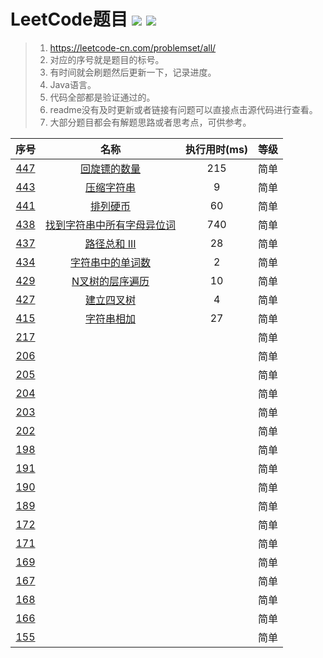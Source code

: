 # LeetCode题目 ![](https://img.shields.io/badge/build-passing-brightgreen.svg) ![](https://img.shields.io/badge/language-Java-brightgreen.svg)


> 1. https://leetcode-cn.com/problemset/all/ 
> 2. 对应的序号就是题目的标号。
> 3. 有时间就会刷题然后更新一下，记录进度。
> 4. Java语言。
> 5. 代码全部都是验证通过的。
> 6. readme没有及时更新或者链接有问题可以直接点击源代码进行查看。
> 7. 大部分题目都会有解题思路或者思考点，可供参考。


序号|名称|执行用时(ms)|等级
|:-------:|:-----------------------------:|:--:|:-:|
[447][447]|[回旋镖的数量][447]|215|简单
[443][443]|[压缩字符串][443]|9|简单
[441][441]|[排列硬币][441]|60|简单
[438][438]|[找到字符串中所有字母异位词][438]|740|简单
[437][437]|[路径总和 III][437]|28|简单
[434][434]|[字符串中的单词数][434]|2|简单
[429][429]|[N叉树的层序遍历][429]|10|简单
[427][427]|[建立四叉树][427]|4|简单
[415][415]|[字符串相加][415]|27|简单
[217][217]|||简单
[206][206]| ||简单
[205][205]| ||简单
[204][204]| ||简单
[203][203]| ||简单
[202][202]| ||简单
[198][198]| ||简单
[191][191]| ||简单
[190][190]| ||简单
[189][189]| ||简单
[172][172]| ||简单
[171][171]| ||简单
[169][169]| ||简单
[167][167]| ||简单
[168][168]| ||简单
[166][166]| ||简单
[155][155]| ||简单

[447]:https://github.com/ZoharAndroid/LeetCode/blob/master/_447.java 
[443]:https://github.com/ZoharAndroid/LeetCode/blob/master/_443.java 
[441]:https://github.com/ZoharAndroid/LeetCode/blob/master/_441.java 
[438]:https://github.com/ZoharAndroid/LeetCode/blob/master/_438.java 
[437]:https://github.com/ZoharAndroid/LeetCode/blob/master/_437.java 
[434]:https://gitlab.com/ZoharAndroid/leetcode/blob/master/_434.java 
[429]:https://gitlab.com/ZoharAndroid/leetcode/blob/master/_429.java 
[155]:https://gitlab.com/ZoharAndroid/leetcode/blob/master/_155.java 
[166]:https://gitlab.com/ZoharAndroid/leetcode/blob/master/_166.java
[168]:https://gitlab.com/ZoharAndroid/leetcode/blob/master/_168.java
[167]:https://gitlab.com/ZoharAndroid/leetcode/blob/master/_167.java
[169]:https://gitlab.com/ZoharAndroid/leetcode/blob/master/_169.java
[171]:https://gitlab.com/ZoharAndroid/leetcode/blob/master/_171.java
[172]:https://gitlab.com/ZoharAndroid/leetcode/blob/master/_172.java
[189]:https://gitlab.com/ZoharAndroid/leetcode/blob/master/_189.java
[190]:https://gitlab.com/ZoharAndroid/leetcode/blob/master/_190.java
[191]:https://gitlab.com/ZoharAndroid/leetcode/blob/master/_191.java
[198]:https://gitlab.com/ZoharAndroid/leetcode/blob/master/_198.java
[202]:https://gitlab.com/ZoharAndroid/leetcode/blob/master/_202.java
[203]:https://gitlab.com/ZoharAndroid/leetcode/blob/master/_203.java
[204]:https://gitlab.com/ZoharAndroid/leetcode/blob/master/_204.java
[205]:https://gitlab.com/ZoharAndroid/leetcode/blob/master/_205.java
[206]:https://gitlab.com/ZoharAndroid/leetcode/blob/master/_206.java
[217]:https://gitlab.com/ZoharAndroid/leetcode/blob/master/_217.java
[415]:https://gitlab.com/ZoharAndroid/leetcode/blob/master/_415.java
[427]:https://gitlab.com/ZoharAndroid/leetcode/blob/master/_427.java



